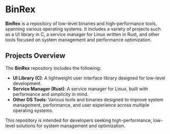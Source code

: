 # BinRex

**BinRex** is a repository of low-level binaries and high-performance tools, spanning various operating systems. It includes a variety of projects such as a UI library in C, a service manager for Linux written in Rust, and other tools focused on system management and performance optimization.

## Projects Overview

The **BinRex** repository includes the following:

- **UI Library (C)**: A lightweight user interface library designed for low-level development.
- **Service Manager (Rust)**: A service manager for Linux, built with performance and simplicity in mind.
- **Other OS Tools**: Various tools and binaries designed to improve system management, performance, and user experience across multiple operating systems.

This repository is intended for developers seeking high-performance, low-level solutions for system management and optimization.
